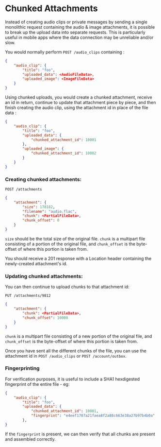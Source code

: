 # Chunked Attachments

Instead of creating audio clips or private messages by sending a single monolithic request containing the audio & image attachments, it is possible to break up the upload data into separate requests. This is particularly useful in mobile apps where the data connection may be unreliable and/or slow.


You would normally perform `POST /audio_clips` containing :

```json
{
	"audio_clip": {
		"title": "foo",
		"uploaded_data": <AudioFileData>,
		"uploaded_image": <ImageFileData>
	}
}
```

Using chunked uploads, you would create a chunked attachment, receive an id in return, continue to update that attachment piece by piece, and then finish creating the audio clip, using the attachment id in place of the file data :

```json
{
	"audio_clip": {
		"title": "foo",
		"uploaded_data": {
			"chunked_attachment_id": 10001
		},
		"uploaded_image": {
			"chunked_attachment_id": 10002
		}
	}
}
```


### Creating chunked attachments:

`POST /attachments`
```json
{
	"attachment": {
		"size": 178182,
		"filename": "audio.flac",
		"chunk": <PartialFileData>,
		"chunk_offset": 0
	}
}
```

`size` should be the total size of the original file.  `chunk` is a multipart file consisting of a portion of the original file, and `chunk_offset` is the byte-offset of where this portion is taken from.

You should receive a 201 response with a Location header containing the newly-created attachment's id.

### Updating chunked attachments:

You can then continue to upload chunks to that attachment id:

`PUT /attachments/9812`
```json
{
	"attachment": {
		"chunk": <PartialFileData>,
		"chunk_offset": 10000
	}
}
```

`chunk` is a multipart file consisting of a new portion of the original file, and `chunk_offset` is the byte-offset of where this portion is taken from.

Once you have sent all the different chunks of the file, you can use the attachment id in `POST /audio_clips` or `POST /account/outbox`.

### Fingerprinting

For verification purposes, it is useful to include a SHA1 hexdigested fingerprint of the entire file - eg:

```json
{
	"audio_clip": {
		"title": "foo",
		"uploaded_data": {
			"chunked_attachment_id": 10001,
			"fingerprint": "e4eef1707a21faea8f2a88c663e38a27b97b4b0a"
		},
}
```

If the `fingerprint` is present, we can then verify that all chunks are present and assembled correctly.
